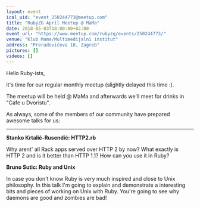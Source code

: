 ```yaml
---
layout: event
ical_uid: "event_250244773@meetup.com"
title: "RubyZG April Meetup @ MaMa"
date: 2018-05-03T18:00:00+02:00
event_url: "https://www.meetup.com/rubyzg/events/250244773/"
venue: "Klub Mama/Multimedijalni institut"
address: "Preradovićeva 18, Zagreb"
pictures: []
videos: []
---
```


Hello Ruby-ists,
  
it's time for our regular monthly meetup (slightly delayed this time :).
  
The meetup will be held @ MaMa and afterwards we'll meet for drinks in "Cafe u Dvoristu".
  
As always, some of the members of our community have prepared awesome talks for us:
  
--------------
  
**Stanko Krtalić-Rusendić: HTTP2.rb**
  
Why arent' all Rack apps served over HTTP 2 by now? What exactly is HTTP 2 and is it better than HTTP 1.1? How can you use it in Ruby?
  
**Bruno Sutic: Ruby and Unix**
  
In case you don't know Ruby is very much inspired and close to Unix philosophy. In this talk I'm going to explain and demonstrate a interesting bits and pieces of working on Unix with Ruby. You're going to see why daemons are good and zombies are bad!
